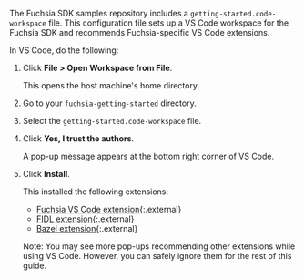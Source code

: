 The Fuchsia SDK samples repository includes a `getting-started.code-workspace`
file. This configuration file sets up a VS Code workspace for the Fuchsia SDK
and recommends Fuchsia-specific VS Code extensions.

In VS Code, do the following:

1. Click **File > Open Workspace from File**.

   This opens the host machine's home directory.

1. Go to your `fuchsia-getting-started` directory.
1. Select the `getting-started.code-workspace` file.
1. Click **Yes, I trust the authors**.

   A pop-up message appears at the bottom right corner of VS Code.

1. Click **Install**.

   This installed the following extensions:

   *  [Fuchsia VS Code extension][fuchsia-vscode-ext]{:.external}
   *  [FIDL extension][fidl-vscode-ext]{:.external}
   *  [Bazel extension][bazel-vscode-ext]{:.external}

   Note: You may see more pop-ups recommending other extensions while using
   VS Code. However, you can safely ignore them for the rest of this guide.

<!-- Reference links -->

[bazel-vscode-ext]: https://marketplace.visualstudio.com/items?itemName=BazelBuild.vscode-bazel
[fidl-vscode-ext]: https://marketplace.visualstudio.com/items?itemName=fuchsia-authors.language-fidl
[fuchsia-vscode-ext]: https://marketplace.visualstudio.com/items?itemName=fuchsia-authors.vscode-fuchsia
